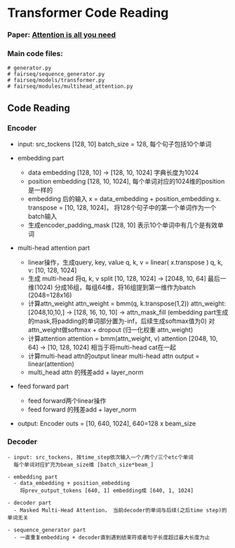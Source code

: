 # Transformer Code Reading 

### Paper: [Attention is all you need](https://arxiv.org/pdf/1706.03762.pdf)
### Main code files:
```
# generator.py
# fairseq/sequence_generator.py
# fairseq/models/transformer.py
# fairseq/modules/multihead_attention.py
```
## Code Reading 

### Encoder ###

- input: src_tockens [128, 10]
  batch_size = 128, 每个句子包括10个单词

- embedding part
  - data embedding
    [128, 10]  -> [128, 10, 1024] 字典长度为1024
  - position embedding
    [128, 10, 1024], 每个单词对应的1024维的position是一样的
  - embedding 后的输入
    x = data_embedding + position_embedding
    x. transpose = [10, 128, 1024]， 将128个句子中的第一个单词作为一个batch输入
  - 生成encoder_padding_mask
    [128, 10] 表示10个单词中有几个是有效单词

- multi-head attention part
  - linear操作，生成query, key, value
    q, k, v = linear( x.transpose )
    q, k, v: [10, 128, 1024]
  - 生成 multi-head
    将q, k, v split  [10, 128, 1024] -> [2048, 10, 64]
    最后一维(1024) 分成16组，每组64维，将16组提到第一维作为batch (2048=128x16)
  - 计算attn_weight
    attn_weight = bmm(q, k.transpose(1,2))
    attn_weight:  [2048,10,10,] -> [128, 16, 10, 10] -> attn_mask_fill 
    (embedding part生成的mask,将padding的单词部分置为-inf，后续生成softmax值为0)
    对attn_weight做softmax + dropout (归一化权重 attn_weight)
  - 计算attention
    attention = bmm(attn_weight, v)
    attention [2048, 10, 64] -> [10, 128, 1024] 相当于将multi-head cat在一起
  - 计算multi-head attn的output linear
    multi-head attn output = linear(attention)
  - multi_head attn 的残差add + layer_norm
    
- feed forward part
  - feed forward两个linear操作
  - feed forward 的残差add + layer_norm

- output: Encoder outs = [10, 640, 1024], 640=128 x beam_size


### Decoder ###

    - input: src_tockens, 按time_step依次输入一个/两个/三个etc个单词
      每个单词对应扩充为beam_size维 [batch_size*beam_]

    - embedding part
      - data_embedding + position_embedding
        将prev_output_tokens [640, 1] embedding成 [640, 1, 1024]

    - decoder part
      - Masked Multi-Head Attention， 当前decoder的单词与后续(之后time step)的单词无关

    - sequence_generator part
      - 一直重复embedding + decoder直到遇到结束符或者句子长度超过最大长度为止

